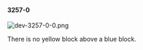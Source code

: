 #### 3257-0
![dev-3257-0-0.png](https://github.com/lil-lab/nlvr/raw/master/nlvr/dev/images/3/dev-3257-0-0.png "dev-3257-0-0.png")

There is no yellow block above a blue block.